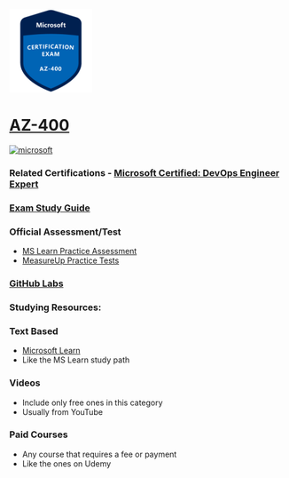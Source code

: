 <img src="/Images/certs/az-400.png" width="150" height="150">

# [AZ-400](https://learn.microsoft.com/certifications/exams/az-400)

<a href='https://learn.microsoft.com/en-us/certifications/browse/?type=role-based&levels=advanced' target="_blank"><img alt='microsoft' src='https://img.shields.io/badge/expert-100000?style=for-the-badge&logo=microsoft&logoColor=white&labelColor=0078D4&color=212221'/></a>


### Related Certifications - [Microsoft Certified: DevOps Engineer Expert](https://learn.microsoft.com/en-us/certifications/devops-engineer/)

### [Exam Study Guide](https://aka.ms/az400-studyguide)

### Official Assessment/Test
- [MS Learn Practice Assessment](https://learn.microsoft.com/certifications/exams/az-400/practice/assessment?assessment-type=practice&assessmentId=56)
- [MeasureUp Practice Tests](https://www.measureup.com/microsoft-practice-test-az-400-designing-and-implementing-microsoft-devops-solutions.html)
  
### [GitHub Labs](https://aka.ms/az400labs)

### Studying Resources:

### Text Based
- [Microsoft Learn](https://learn.microsoft.com/certifications/exams/az-400)
- Like the MS Learn study path
### Videos
- Include only free ones in this category
- Usually from YouTube
### Paid Courses
- Any course that requires a fee or payment
- Like the ones on Udemy

